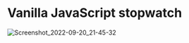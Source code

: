# Vanilla JavaScript stopwatch



![Screenshot_2022-09-20_21-45-32](https://user-images.githubusercontent.com/82295321/191389708-bf6e550e-4f5b-4df5-ab82-1d51bf95c7b4.png)
